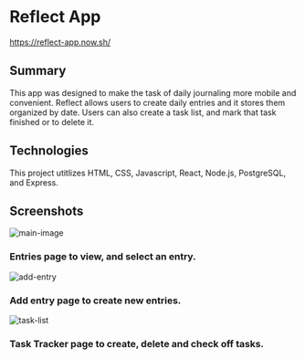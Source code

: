 # Reflect App
https://reflect-app.now.sh/

## Summary
This app was designed to make the task of daily journaling more mobile and convenient. Reflect allows users to create daily 
entries and it stores them organized by date. Users can also create a task list, and mark that task finished or to delete it.

## Technologies 
This project utitlizes HTML, CSS, Javascript, React, Node.js, PostgreSQL, and Express.

## Screenshots

![main-image](https://user-images.githubusercontent.com/54726437/80525357-9d885c00-8980-11ea-9cdd-f206bf6612c2.png)
### Entries page to view, and select an entry.
![add-entry](https://user-images.githubusercontent.com/54726437/80525470-d0325480-8980-11ea-82de-1fd041909f12.png)
### Add entry page to create new entries.
![task-list](https://user-images.githubusercontent.com/54726437/80525532-ea6c3280-8980-11ea-8f31-f13cf72825e3.png)
### Task Tracker page to create, delete and check off tasks.
